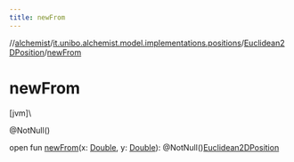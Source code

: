 ```yaml
---
title: newFrom
---
```

//[alchemist](../../../index.html)/[it.unibo.alchemist.model.implementations.positions](../index.html)/[Euclidean2DPosition](index.html)/[newFrom](new-from.html)



# newFrom



[jvm]\




@NotNull()



open fun [newFrom](new-from.html)(x: [Double](https://kotlinlang.org/api/latest/jvm/stdlib/kotlin/-double/index.html), y: [Double](https://kotlinlang.org/api/latest/jvm/stdlib/kotlin/-double/index.html)): @NotNull()[Euclidean2DPosition](index.html)




